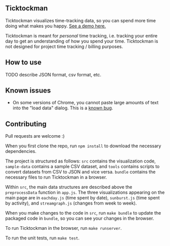 ## Ticktockman

Ticktockman visualizes time-tracking data, so you can spend more time doing
what makes you happy. [See a demo here.](TODO)

Ticktockman is meant for _personal_ time tracking, i.e. tracking your entire
day to get an understanding of how you spend your time. Ticktockman is not
designed for project time tracking / billing purposes.


## How to use

TODO describe JSON format, csv format, etc.


## Known issues

* On some versions of Chrome, you cannot paste large amounts of text into the
  "load data" dialog. This is a [known
  bug](http://code.google.com/p/chromium/issues/detail?id=367549).


## Contributing

Pull requests are welcome :)

When you first clone the repo, run `npm install` to download the necessary
dependencies.

The project is structured as follows: `src` contains the visualization code,
`sample-data` contains a sample CSV dataset, and `tools` contains scripts to
convert datasets from CSV to JSON and vice versa. `bundle` contains the
necessary files to run Ticktockman in a browser.

Within `src`, the main data structures are described above the `preprocessData`
function in `app.js`. The three visualizations appearing on the main page are
in `eachday.js` (time spent by date), `sunburst.js` (time spent by activity),
and `streamgraph.js` (changes from week to week).

When you make changes to the code in `src`, run `make bundle` to update the
packaged code in `bundle`, so you can see your changes in the browser.

To run Ticktockman in the browser, run `make runserver`.

To run the unit tests, run `make test`.
